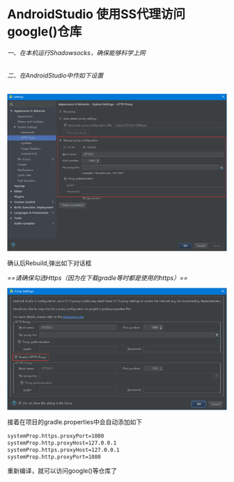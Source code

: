 # AndroidStudio 使用SS代理访问google()仓库

###### 一、在本机运行Shadowsocks，确保能够科学上网
###### 二、在AndroidStudio中作如下设置

![AndroidStudio设置截图1](resources/images/androidStudio-ss-setting01.png)

确认后Rebuild,弹出如下对话框

*==请确保勾选Https（因为在下载gradle等时都是使用的https）==*

![AndroidStudio设置截图2](resources/images/androidStudio-ss-setting02.png)

接着在项目的gradle.properties中会自动添加如下

```
systemProp.https.proxyPort=1080
systemProp.http.proxyHost=127.0.0.1
systemProp.https.proxyHost=127.0.0.1
systemProp.http.proxyPort=1080
```
重新编译，就可以访问google()等仓库了
